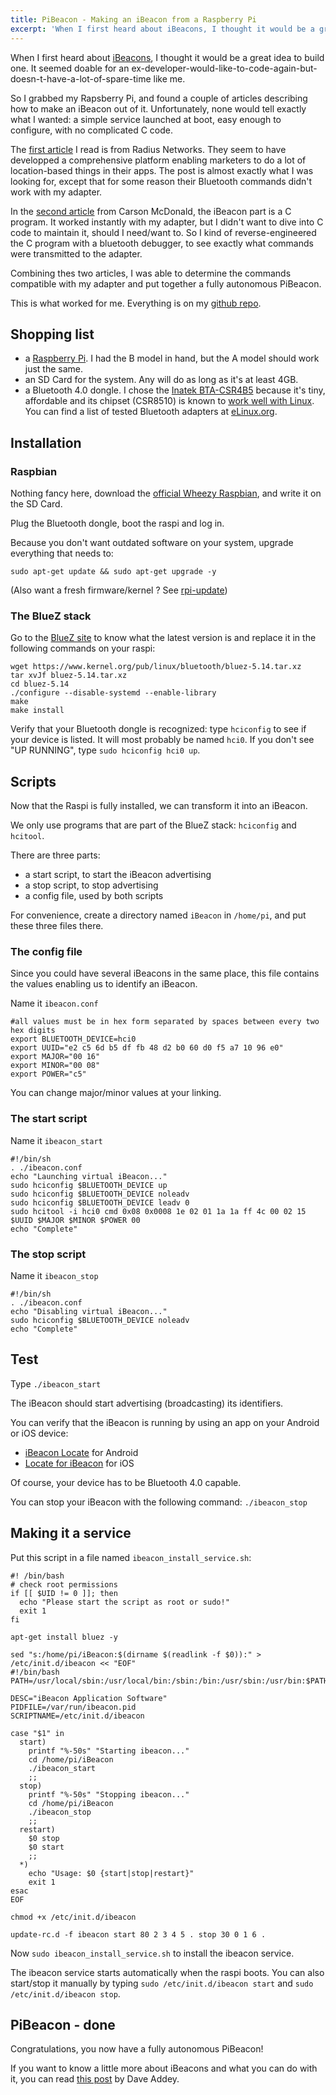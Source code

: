 ```yaml
---
title: PiBeacon - Making an iBeacon from a Raspberry Pi
excerpt: 'When I first heard about iBeacons, I thought it would be a great idea to build one.'
---
```


When I first heard about [iBeacons](http://en.wikipedia.org/wiki/IBeacon), I thought it would be a great idea to build one. It seemed doable for an ex-developer-would-like-to-code-again-but-doesn-t-have-a-lot-of-spare-time like me.

So I grabbed my Rapsberry Pi, and found a couple of articles describing how to make an iBeacon out of it. Unfortunately, none would tell exactly what I wanted: a simple service launched at boot, easy enough to configure, with no complicated C code.

The [first article](http://developer.radiusnetworks.com/2013/10/09/how-to-make-an-ibeacon-out-of-a-raspberry-pi.html) I read is from Radius Networks. They seem to have developped a comprehensive platform enabling marketers to do a lot of location-based things in their apps. The post is almost exactly what I was looking for, except that for some reason their Bluetooth commands didn't work with my adapter.

In the [second article](http://www.ioncannon.net/programming/1603/turn-a-raspberry-pi-into-an-ibeacon/) from Carson McDonald, the iBeacon part is a C program. It worked instantly with my adapter, but I didn't want to dive into C code to maintain it, should I need/want to. So I kind of reverse-engineered the C program with a bluetooth debugger, to see exactly what commands were transmitted to the adapter.

Combining thes two articles, I was able to determine the commands compatible with my adapter and put together a fully autonomous PiBeacon.

This is what worked for me. Everything is on my [github repo](https://github.com/sylvainemery/pibeacon).

## Shopping list

- a [Raspberry Pi](http://www.raspberrypi.org/). I had the B model in hand, but the A model should work just the same.
- an SD Card for the system. Any will do as long as it's at least 4GB.
- a Bluetooth 4.0 dongle. I chose the [Inatek BTA-CSR4B5](http://www.inateck.com/inateck-bta-csr4b5-usb-bluetooth-4-0-adapter/) because it's tiny, affordable and its chipset (CSR8510) is known to [work well with Linux](http://swiesmann.de/?p=36). You can find a list of tested Bluetooth adapters at [eLinux.org](http://elinux.org/RPi_USB_Bluetooth_adapters).

## Installation

### Raspbian

Nothing fancy here, download the [official Wheezy Raspbian](http://www.raspberrypi.org/downloads), and write it on the SD Card.

Plug the Bluetooth dongle, boot the raspi and log in.

Because you don't want outdated software on your system, upgrade everything that needs to:

```shell
sudo apt-get update && sudo apt-get upgrade -y
```

(Also want a fresh firmware/kernel ? See [rpi-update](https://github.com/Hexxeh/rpi-update))

### The BlueZ stack

Go to the [BlueZ site](http://www.bluez.org/) to know what the latest version is and replace it in the following commands on your raspi:

```shell
wget https://www.kernel.org/pub/linux/bluetooth/bluez-5.14.tar.xz
tar xvJf bluez-5.14.tar.xz
cd bluez-5.14
./configure --disable-systemd --enable-library
make
make install
```

Verify that your Bluetooth dongle is recognized: type `hciconfig` to see if your device is listed. It will most probably be named `hci0`.
If you don't see "UP RUNNING", type `sudo hciconfig hci0 up`.

## Scripts

Now that the Raspi is fully installed, we can transform it into an iBeacon.

We only use programs that are part of the BlueZ stack: `hciconfig` and `hcitool`.

There are three parts:

- a start script, to start the iBeacon advertising
- a stop script, to stop advertising
- a config file, used by both scripts

For convenience, create a directory named `iBeacon` in `/home/pi`, and put these three files there.

### The config file

Since you could have several iBeacons in the same place, this file contains the values enabling us to identify an iBeacon.

Name it `ibeacon.conf`

```shell
#all values must be in hex form separated by spaces between every two hex digits
export BLUETOOTH_DEVICE=hci0
export UUID="e2 c5 6d b5 df fb 48 d2 b0 60 d0 f5 a7 10 96 e0"
export MAJOR="00 16"
export MINOR="00 08"
export POWER="c5"
```

You can change major/minor values at your linking.

### The start script

Name it `ibeacon_start`

```shell
#!/bin/sh
. ./ibeacon.conf
echo "Launching virtual iBeacon..."
sudo hciconfig $BLUETOOTH_DEVICE up
sudo hciconfig $BLUETOOTH_DEVICE noleadv
sudo hciconfig $BLUETOOTH_DEVICE leadv 0
sudo hcitool -i hci0 cmd 0x08 0x0008 1e 02 01 1a 1a ff 4c 00 02 15 $UUID $MAJOR $MINOR $POWER 00
echo "Complete"
```

### The stop script

Name it `ibeacon_stop`

```shell
#!/bin/sh
. ./ibeacon.conf
echo "Disabling virtual iBeacon..."
sudo hciconfig $BLUETOOTH_DEVICE noleadv
echo "Complete"
```

## Test

Type `./ibeacon_start`

The iBeacon should start advertising (broadcasting) its identifiers.

You can verify that the iBeacon is running by using an app on your Android or iOS device:

- [iBeacon Locate](https://play.google.com/store/apps/details?id=com.radiusnetworks.ibeaconlocate) for Android
- [Locate for iBeacon](https://itunes.apple.com/us/app/ibeacon-locate/id738709014) for iOS

Of course, your device has to be Bluetooth 4.0 capable.

You can stop your iBeacon with the following command: `./ibeacon_stop`

## Making it a service

Put this script in a file named `ibeacon_install_service.sh`:

```shell
#! /bin/bash
# check root permissions
if [[ $UID != 0 ]]; then
  echo "Please start the script as root or sudo!"
  exit 1
fi

apt-get install bluez -y

sed "s:/home/pi/iBeacon:$(dirname $(readlink -f $0)):" > /etc/init.d/ibeacon << "EOF"
#!/bin/bash
PATH=/usr/local/sbin:/usr/local/bin:/sbin:/bin:/usr/sbin:/usr/bin:$PATH

DESC="iBeacon Application Software"
PIDFILE=/var/run/ibeacon.pid
SCRIPTNAME=/etc/init.d/ibeacon

case "$1" in
  start)
    printf "%-50s" "Starting ibeacon..."
    cd /home/pi/iBeacon
    ./ibeacon_start
    ;;
  stop)
    printf "%-50s" "Stopping ibeacon..."
    cd /home/pi/iBeacon
    ./ibeacon_stop
    ;;
  restart)
    $0 stop
    $0 start
    ;;
  *)
    echo "Usage: $0 {start|stop|restart}"
    exit 1
esac
EOF

chmod +x /etc/init.d/ibeacon

update-rc.d -f ibeacon start 80 2 3 4 5 . stop 30 0 1 6 .
```

Now `sudo ibeacon_install_service.sh` to install the ibeacon service.

The ibeacon service starts automatically when the raspi boots. You can also start/stop it manually by typing `sudo /etc/init.d/ibeacon start` and `sudo /etc/init.d/ibeacon stop`.

## PiBeacon - done

Congratulations, you now have a fully autonomous PiBeacon!

If you want to know a little more about iBeacons and what you can do with it, you can read [this post](http://daveaddey.com/?p=1252) by Dave Addey.
